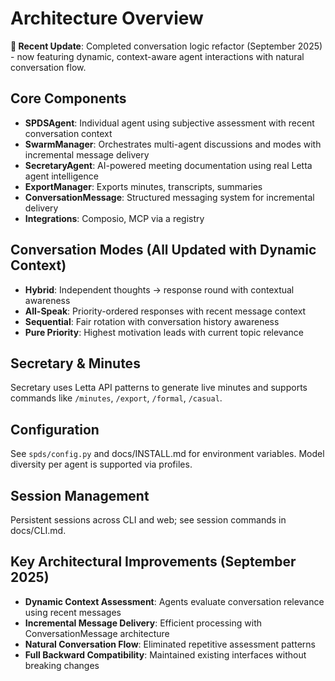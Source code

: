 # Architecture Overview

**🎉 Recent Update**: Completed conversation logic refactor (September 2025) - now featuring dynamic, context-aware agent interactions with natural conversation flow.

## Core Components
- **SPDSAgent**: Individual agent using subjective assessment with recent conversation context
- **SwarmManager**: Orchestrates multi-agent discussions and modes with incremental message delivery
- **SecretaryAgent**: AI-powered meeting documentation using real Letta agent intelligence
- **ExportManager**: Exports minutes, transcripts, summaries
- **ConversationMessage**: Structured messaging system for incremental delivery
- **Integrations**: Composio, MCP via a registry

## Conversation Modes (All Updated with Dynamic Context)
- **Hybrid**: Independent thoughts → response round with contextual awareness
- **All-Speak**: Priority-ordered responses with recent message context
- **Sequential**: Fair rotation with conversation history awareness
- **Pure Priority**: Highest motivation leads with current topic relevance

## Secretary & Minutes
Secretary uses Letta API patterns to generate live minutes and supports commands like `/minutes`, `/export`, `/formal`, `/casual`.

## Configuration
See `spds/config.py` and docs/INSTALL.md for environment variables. Model diversity per agent is supported via profiles.

## Session Management
Persistent sessions across CLI and web; see session commands in docs/CLI.md.

## Key Architectural Improvements (September 2025)
- **Dynamic Context Assessment**: Agents evaluate conversation relevance using recent messages
- **Incremental Message Delivery**: Efficient processing with ConversationMessage architecture
- **Natural Conversation Flow**: Eliminated repetitive assessment patterns
- **Full Backward Compatibility**: Maintained existing interfaces without breaking changes
